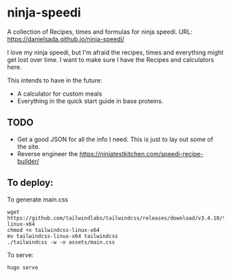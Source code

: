 # ninja-speedi
A collection of Recipes, times and formulas for ninja speedi. URL: https://danielsada.github.io/ninja-speedi/

I love my ninja speedi, but I'm afraid the recipes, times and everything might get lost over time. I want to make sure I have the Recipes and calculators here. 

This intends to have in the future:
- A calculator for custom meals
- Everything in the quick start guide in base proteins.

## TODO
- Get a good JSON for all the info I need. This is just to lay out some of the site.
- Reverse engineer the https://ninjatestkitchen.com/speedi-recipe-builder/

## To deploy:

To generate main.css
```
wget https://github.com/tailwindlabs/tailwindcss/releases/download/v3.4.10/tailwindcss-linux-x64
chmod +x tailwindcss-linux-x64 
mv tailwindcss-linux-x64 tailwindcss
./tailwindcss -w -o assets/main.css
```

To serve:
```
hugo serve
```
